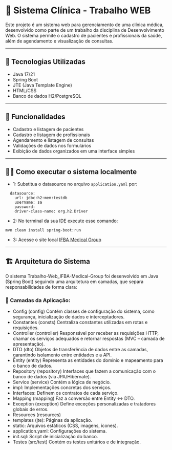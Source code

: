 # 🏥 Sistema Clínica - Trabalho WEB 

Este projeto é um sistema web para gerenciamento de uma clínica médica, desenvolvido como parte de um trabalho da disciplina de Desenvolvimento Web.
O sistema permite o cadastro de pacientes e profissionais da saúde, além de agendamento e visualização de consultas.

---
## 🔧 Tecnologias Utilizadas

* Java 17/21
* Spring Boot
* JTE (Java Template Engine)
* HTML/CSS
* Banco de dados H2/PostgreSQL
---
## 📝 Funcionalidades

* Cadastro e listagem de pacientes
* Cadastro e listagem de profissionais
* Agendamento e listagem de consultas
* Validações de dados nos formulários
* Exibição de dados organizados em uma interface simples
---
## 👨‍💻 Como executar o sistema localmente

- 1: Substitua o datasource no arquivo `application.yaml` por:
```
  datasource:
    url: jdbc:h2:mem:testdb
    username: sa
    password:
    driver-class-name: org.h2.Driver
```
- 2: No terminal da sua IDE execute esse comando:
```
mvn clean install spring-boot:run
```
- 3: Acesse o site local
[IFBA Medical Group](http://localhost:8081/)
---
## 🏗 Arquitetura do Sistema
O sistema Trabalho-Web_IFBA-Medical-Group foi desenvolvido em Java (Spring Boot) seguindo uma arquitetura em camadas, que separa responsabilidades de forma clara:

### 📂 Camadas da Aplicação:
- Config (config) Contém classes de configuração do sistema, como segurança, inicialização de dados e interceptadores.
- Constantes (consts) Centraliza constantes utilizadas em rotas e requisições.
- Controller (controller) Responsável por receber as requisições HTTP, chamar os serviços adequados e retornar respostas (MVC – camada de apresentação).
- DTO (dto) Objetos de transferência de dados entre as camadas, garantindo isolamento entre entidades e a API.
- Entity (entity) Representa as entidades do domínio e mapeamento para o banco de dados.
- Repository (repository) Interfaces que fazem a comunicação com o banco de dados (via JPA/Hibernate).
- Service (service) Contém a lógica de negócio.
- impl: Implementações concretas dos serviços.
- Interfaces: Definem os contratos de cada serviço.
- Mapping (mapping) Faz a conversão entre Entity ↔ DTO.
- Exception (exception) Define exceções personalizadas e tratadores globais de erros.
- Resources (resources)
- templates (jte): Páginas da aplicação.
- static: Arquivos estáticos (CSS, imagens, ícones).
- application.yaml: Configurações do sistema.
- init.sql: Script de inicialização do banco.
- Testes (src/test) Contém os testes unitários e de integração.
